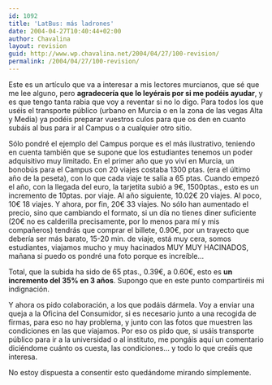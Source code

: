 ```yaml
---
id: 1092
title: 'LatBus: más ladrones'
date: 2004-04-27T10:40:44+02:00
author: Chavalina
layout: revision
guid: http://www.wp.chavalina.net/2004/04/27/100-revision/
permalink: /2004/04/27/100-revision/
---
```

Este es un artículo que va a interesar a mis lectores murcianos, que sé que me lee alguno, pero **agradecería que lo leyérais por si me podéis ayudar**, y es que tengo tanta rabia que voy a reventar si no lo digo. Para todos los que uséis el transporte público (urbano en Murcia o en la zona de las vegas Alta y Media) ya podéis preparar vuestros culos para que os den en cuanto subáis al bus para ir al Campus o a cualquier otro sitio.

Sólo pondré el ejemplo del Campus porque es el más ilustrativo, teniendo en cuenta también que se supone que los estudiantes tenemos un poder adquisitivo muy limitado. En el primer a&ntilde;o que yo viví en Murcia, un bonobús para el Campus con 20 viajes costaba 1300 ptas. (era el último a&ntilde;o de la peseta), con lo que cada viaje te salía a 65 ptas. Cuando empezó el a&ntilde;o, con la llegada del euro, la tarjetita subió a 9&euro;, 1500ptas., esto es un incremento de 10ptas. por viaje. Al a&ntilde;o siguiente, 10.02&euro; 20 viajes. Al poco, 10&euro; 18 viajes. Y ahora, por fin, 20&euro; 33 viajes. No sólo han aumentado el precio, sino que cambiando el formato, si un día no tienes diner suficiente (20&euro; no es calderilla precisamente, por lo menos para mí y mis compa&ntilde;eros) tendrás que comprar el billete, 0.90&euro;, por un trayecto que debería ser más barato, 15-20 min. de viaje, está muy cera, somos estudiantes, viajamos mucho y muy hacinados MUY MUY HACINADOS, ma&ntilde;ana si puedo os pondré una foto porque es increíble… 

Total, que la subida ha sido de 65 ptas., 0.39&euro;, a 0.60&euro;, esto es **un incremento del 35% en 3 a&ntilde;os**. Supongo que en este punto compartiréis mi indignación.

Y ahora os pido colaboración, a los que podáis dármela. Voy a enviar una queja a la Oficina del Consumidor, si es necesario junto a una recogida de firmas, para eso no hay problema, y junto con las fotos que muestren las condiciones en las que viajamos. Por eso os pido que, si usáis transporte público para ir a la universidad o al instituto, me pongáis aquí un comentario diciéndome cuánto os cuesta, las condiciones… y todo lo que creáis que interesa.

No estoy dispuesta a consentir esto quedándome mirando simplemente.